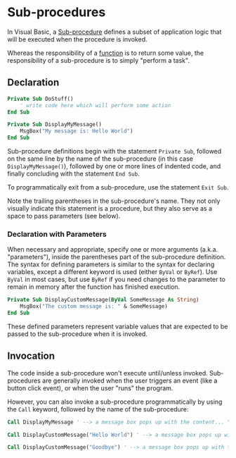 # Sub-procedures

In Visual Basic, a [Sub-procedure](https://docs.microsoft.com/en-us/dotnet/visual-basic/programming-guide/language-features/procedures/sub-procedures) defines a subset of application logic that will be executed when the procedure is invoked.

Whereas the responsibility of a [function](functions.md) is to return some value, the responsibility of a sub-procedure is to simply "perform a task".

## Declaration

```vb
Private Sub DoStuff()
    ' write code here which will perform some action
End Sub
```

```vb
Private Sub DisplayMyMessage()
    MsgBox("My message is: Hello World")
End Sub
```

Sub-procedure definitions begin with the statement `Private Sub`, followed on the same line by the name of the sub-procedure (in this case `DisplayMyMessage()`), followed by one or more lines of indented code, and finally concluding with the statement `End Sub`.

To programmatically exit from a sub-procedure, use the statement `Exit Sub`.

Note the trailing parentheses in the sub-procedure's name. They not only visually indicate this statement is a procedure, but they also serve as a space to pass parameters (see below).

### Declaration with Parameters

When necessary and appropriate, specify one or more arguments (a.k.a. "parameters"), inside the parentheses part of the sub-procedure definition. The syntax for defining parameters is similar to the syntax for declaring variables, except a different keyword is used (either `ByVal` or `ByRef`). Use `ByVal` in most cases, but use `ByRef` if you need changes to the parameter to remain in memory after the function has finished execution.

```vb
Private Sub DisplayCustomMessage(ByVal SomeMessage As String)
    MsgBox("The custom message is: " & SomeMessage)
End Sub
```

These defined parameters represent variable values that are expected to be passed to the sub-procedure when it is invoked.

## Invocation

The code inside a sub-procedure won't execute until/unless invoked. Sub-procedures are generally invoked when the user triggers an event (like a button click event), or when the user "runs" the program.

However, you can also invoke a sub-procedure programmatically by using the `Call` keyword, followed by the name of the sub-procedure:

```vb
Call DisplayMyMessage ' --> a message box pops up with the content... "My message is: Hello World"
```

```vb
Call DisplayCustomMessage("Hello World") ' --> a message box pops up with the content... "The custom message is: Hello World"

Call DisplayCustomMessage("Goodbye") ' --> a message box pops up with the content... "The custom message is: Goodbye"
```
